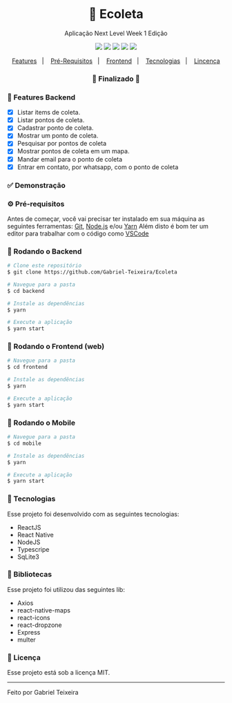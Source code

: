 <h1 align="center">
    🚀 Ecoleta
</h1>
<p align="center">Aplicação Next Level Week 1 Edição</p>

<p align="center">
  <img src="https://img.shields.io/static/v1?label=node&message=7.0.0&color=339933&logo=node.js" />
  <img src="https://img.shields.io/static/v1?label=react&message=16.9.0&color=61DAFB&logo=react" />
  <img src="https://img.shields.io/static/v1?label=react%20native&message=37.0.1&color=0088CC&logo=reactos" />
  <img src="https://img.shields.io/badge/last%20commit-september-important" />
  <img src="https://img.shields.io/badge/license-MIT-success"/>
</p>

<p align="center">
  <a href="#-features">Features</a>&nbsp;&nbsp;&nbsp;|&nbsp;&nbsp;&nbsp;
  <a href="#-pré-requisitos">Pré-Requisitos</a>&nbsp;&nbsp;&nbsp;|&nbsp;&nbsp;&nbsp;
  <a href="#-rodando-o-front-end-web">Frontend</a>&nbsp;&nbsp;&nbsp;|&nbsp;&nbsp;&nbsp;
  <a href="#-tecnologias">Tecnologias</a>&nbsp;&nbsp;&nbsp;|&nbsp;&nbsp;&nbsp;
  <a href="#-licença">Lincença</a>
</p>

<h3 align="center"> 
🚧  Finalizado  🚧
</h3>

### 📎 Features Backend

- [x] Listar items de coleta.
- [x] Listar pontos de coleta.
- [x] Cadastrar ponto de coleta.
- [x] Mostrar um ponto de coleta.
- [x] Pesquisar por pontos de coleta
- [x] Mostrar pontos de coleta em um mapa.
- [x] Mandar email para o ponto de coleta
- [x] Entrar em contato, por whatsapp, com o ponto de coleta

### ✅ Demonstração


### ⚙ Pré-requisitos

Antes de começar, você vai precisar ter instalado em sua máquina as seguintes ferramentas:
[Git](https://git-scm.com), [Node.js](https://nodejs.org/en/) e/ou [Yarn](https://https://yarnpkg.com/) 
Além disto é bom ter um editor para trabalhar com o código como [VSCode](https://code.visualstudio.com/)


### 📙 Rodando o Backend

```bash
# Clone este repositório
$ git clone https://github.com/Gabriel-Teixeira/Ecoleta

# Navegue para a pasta
$ cd backend

# Instale as dependências
$ yarn

# Execute a aplicação
$ yarn start
```

### 📗 Rodando o Frontend (web)

```bash
# Navegue para a pasta
$ cd frontend

# Instale as dependências
$ yarn

# Execute a aplicação
$ yarn start
```

### 📘 Rodando o Mobile

```bash
# Navegue para a pasta
$ cd mobile

# Instale as dependências
$ yarn

# Execute a aplicação
$ yarn start
```

### 🚀 Tecnologias

Esse projeto foi desenvolvido com as seguintes tecnologias:

- ReactJS
- React Native
- NodeJS
- Typescripe
- SqLite3

### 📕 Bibliotecas

Esse projeto foi utilizou das seguintes lib:

- Axios
- react-native-maps
- react-icons
- react-dropzone
- Express
- multer

### 📝 Licença

Esse projeto está sob a licença MIT.

<hr/>

Feito por Gabriel Teixeira

